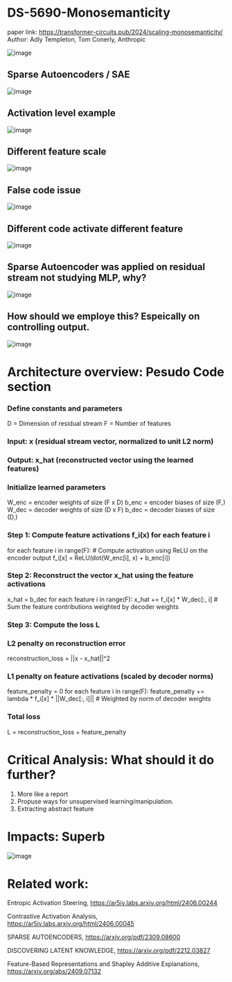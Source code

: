 # DS-5690-Monosemanticity

paper link: https://transformer-circuits.pub/2024/scaling-monosemanticity/
Author:  Adly Templeton, Tom Conerly, Anthropic

![image](https://github.com/user-attachments/assets/7b719866-717e-456f-9ae8-1ec253bf298a)


## Sparse Autoencoders / SAE
![image](https://github.com/user-attachments/assets/18575db3-c96b-49b3-98e0-37375bc3e159)


## Activation level example
![image](https://github.com/user-attachments/assets/5f03faeb-70b1-4bef-86b4-d4bec66d7c15)


## Different feature scale
![image](https://github.com/user-attachments/assets/391067bd-856f-4569-82dd-64fab0bb78b0)



## False code issue
![image](https://github.com/user-attachments/assets/e3eaf57a-2786-467a-8e68-4d78f8b2d61a)

## Different code activate different feature
![image](https://github.com/user-attachments/assets/15a45ef2-814c-4370-b064-0314271ab501)

## Sparse Autoencoder was applied on residual stream not studying MLP, why?

![image](https://github.com/user-attachments/assets/a50b1c26-c6ec-498a-a5ce-0ba4e3a88264)

## How should we employe this? Espeically on controlling output.

![image](https://github.com/user-attachments/assets/810fabd9-2ff5-4210-8dd9-e789bf181d11)

# Architecture  overview: Pesudo Code section

### Define constants and parameters
D = Dimension of residual stream
F = Number of features

### Input: x (residual stream vector, normalized to unit L2 norm)
### Output: x_hat (reconstructed vector using the learned features)

### Initialize learned parameters
W_enc = encoder weights of size (F x D)
b_enc = encoder biases of size (F,)
W_dec = decoder weights of size (D x F)
b_dec = decoder biases of size (D,)

### Step 1: Compute feature activations f_i(x) for each feature i
for each feature i in range(F):
    # Compute activation using ReLU on the encoder output
    f_i[x] = ReLU(dot(W_enc[i], x) + b_enc[i])

### Step 2: Reconstruct the vector x_hat using the feature activations
x_hat = b_dec
for each feature i in range(F):
    x_hat += f_i[x] * W_dec[:, i]   # Sum the feature contributions weighted by decoder weights

### Step 3: Compute the loss L
### L2 penalty on reconstruction error
reconstruction_loss = ||x - x_hat||^2

### L1 penalty on feature activations (scaled by decoder norms)
feature_penalty = 0
for each feature i in range(F):
    feature_penalty += lambda * f_i[x] * ||W_dec[:, i]||  # Weighted by norm of decoder weights

### Total loss
L = reconstruction_loss + feature_penalty

# Critical Analysis: What should it do further?
1. More like a report
2. Propuse ways for unsupervised learning/manipulation.
3. Extracting abstract feature

# Impacts: Superb
![image](https://github.com/user-attachments/assets/4cd6a2f8-5b80-4e65-a2c8-b1f8eb5d1f1a)


# Related work:
Entropic Activation Steering, https://ar5iv.labs.arxiv.org/html/2406.00244

Contrastive Activation Analysis, https://ar5iv.labs.arxiv.org/html/2406.00045

SPARSE AUTOENCODERS, https://arxiv.org/pdf/2309.08600

DISCOVERING LATENT KNOWLEDGE, https://arxiv.org/pdf/2212.03827

Feature-Based Representations and Shapley Additive Explanations, https://arxiv.org/abs/2409.07132
